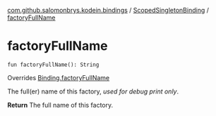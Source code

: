 [com.github.salomonbrys.kodein.bindings](../index.md) / [ScopedSingletonBinding](index.md) / [factoryFullName](.)

# factoryFullName

`fun factoryFullName(): String`

Overrides [Binding.factoryFullName](../-binding/factory-full-name.md)

The full(er) name of this factory, *used for debug print only*.

**Return**
The full name of this factory.


